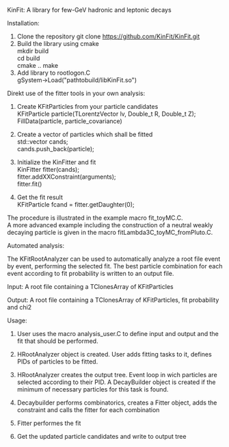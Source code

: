 KinFit: A library for few-GeV hadronic and leptonic decays

Installation:

1) Clone the repository
    git clone https://github.com/KinFit/KinFit.git
2) Build the library using cmake   
    mkdir build   
    cd build   
    cmake ..
    make   
3) Add library to rootlogon.C   
    gSystem->Load("pathtobuild/libKinFit.so")



Direkt use of the fitter tools in your own analysis:

1) Create KFitParticles from your particle candidates   
    KFitParticle particle(TLorentzVector lv, Double_t R, Double_t Z);   
    FillData(particle, particle_covariance)   

2) Create a vector of particles which shall be fitted   
    std::vector<KFitParticle> cands;   
    cands.push_back(particle);   

3) Initialize the KinFitter and fit   
    KinFitter fitter(cands);   
    fitter.addXXConstraint(arguments);   
    fitter.fit()

4) Get the fit result   
    KFitParticle fcand = fitter.getDaughter(0);

The procedure is illustrated in the example macro fit_toyMC.C.   
A more advanced example including the construction of a neutral weakly decaying particle is given in the macro fitLambda3C_toyMC_fromPluto.C.



Automated analysis:

The KFitRootAnalyzer can be used to automatically analyze a root file event by event, performing the selected fit. The best particle combination for each event according to fit probability is written to an output file.

Input: A root file containing a TClonesArray of KFitParticles

Output: A root file containing a TClonesArray of KFitParticles, fit probability and chi2

Usage:
1) User uses the macro analysis_user.C to define input and output and the fit that should be performed.

2) HRootAnalyzer object is created. User adds fitting tasks to it, defines PIDs of particles to be fitted. 

3) HRootAnalyzer creates the output tree. Event loop in wich particles are selected according to their PID. A DecayBuilder object is created if the minimum of necessary particles for this task is found.

4) Decaybuilder performs combinatorics, creates a Fitter object, adds the constraint and calls the fitter for each combination

5) Fitter performes the fit

6) Get the updated particle candidates and write to output tree

